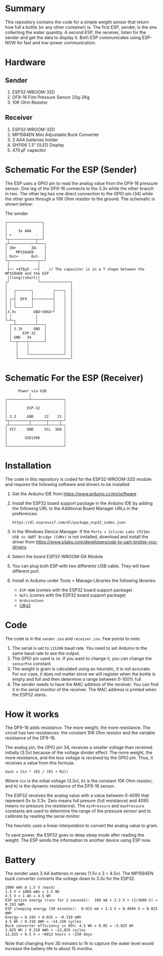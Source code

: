 # Summary
This repository contains the code for a simple weight sensor that return how full a bottle (or any other container) is. The first ESP, sender, is the one collecting the water quantity. A second ESP, the receiver, listen for the sender and get the data to display it. Both ESP communicates using ESP-NOW for fast and low-power communication.

# Hardware

## Sender
1. ESP32-WROOM-32D
1. DF9-16 Film Pressure Sensor 20g-2Kg 
1. 10K Ohm Resistor

## Receiver
1. ESP32-WROOM-32D
1. MP1584EN Mini Adjustable Buck Converter
1. 3 AAA batteries holder
1. SH1106 1.3" OLED Display
1. 470 µF capacitor

# Schematic For the ESP (Sender)

The ESP uses a GPIO pin to read the analog value from the DF9-16 pressure sensor. One leg of the DF9-16 connects to the 3.3v while the other branch in two. The other leg has one direct connection to the GPIO pin (34) while the other goes through a 10K Ohm resistor to the ground. The schematic is shown below:

The sender 

```
┌────────────────┐
│                │
│     3x AAA     │
│ +           -  │
└┬────────────┬──┘
┌┴────────────┴───┐
│ IN+       IN-   │
│    MP1584EN     │
│ Out+      Out-  │
└┬─────────────┬──┘
 │             │
 ├── +470µF- ──┤    // The capacitor is in a T shape between the MP1584EN and the ESP
 │(long)(short)│
┌┘             └──────────────┐ 
│                             │
│   ┌───────┐         ┌────┐  │
│   │       │         │    │  │
│ ┌─┤  DF9  ├─────────┤    │  │
│ │ │       │         │    │  │
│ │ └───────┘         │    │  │
│3.3v        GND─10kΩ─┘    │  │
│ │           │            │  │
└─┴─┐         │            │  │
  ┌─┴─────────┴───┐        │  │
  │ 3.3V     GND  │        │  │
  │     ESP-32    │        │  │
  │ GND   34      │        │  │
  └──┬────┬───────┘        │  │
     │    │                │  │
     │    │                │  │
     │    └────────────────┘  │
     └────────────────────────┘
```

# Schematic For the ESP (Receiver)

```
      Power via USB
           │
┌──────────┴───────────────┐
│                          │
│         ESP-32           │
│                          │
│ 3.3     GND     22    21 │
└┬─────────┬───────┬─────┬─┘
┌┴─────────┴───────┴─────┴─┐
│ VCC     GND     SCL  SDA │
│                          │
│        SSD1306           │
│                          │
└──────────────────────────┘
```

# Installation

The code in this repository is coded for the ESP32-WROOM-32D module and requires the following software and drivers to be installed:

1. Get the Arduino IDE from https://www.arduino.cc/en/software
2. Install the ESP32 board support package in the Arduino IDE by adding the following URL to the Additional Board Manager URLs in the preferences:

    ```
    https://dl.espressif.com/dl/package_esp32_index.json
    ```
3. In the Windows Device Manager. If the `Ports > Silicon Labs CP210x USB to UART Bridge (COMx)` is not installed, download and install the driver from https://www.silabs.com/developers/usb-to-uart-bridge-vcp-drivers
4. Select the board ESP32-WROOM-DA Module
5. You can plug both ESP with two differents USB cable. They will have different port.
6. Install in Arduino under Tools > Manage Libraries the following libraries:
   - `ESP-NOW` (comes with the ESP32 board support package)
   - `WiFi` (comes with the ESP32 board support package)
   - `ArduinoJson`
   - [U8g2](https://github.com/olikraus/U8g2_Arduino)

# Code

The code is in the `sender.ino` and `receiver.ino`. Few points to note:

1. The serial is set to `115200` baud rate. You need to set Arduino to the same baud rate to see the output.
2. The GPIO pin used is `34`. If you want to change it, you can change the `sensorPin` constant.
3. The weight is gram is calculated using an heuristic, it is not accurate. For our case, it does not matter since we will register when the bottle is empty and full and then determine a range between 0-100% full.
4. The sender needs to have the MAC address of the receiver. You can find it in the serial monitor of the receiver. The MAC address is printed when the ESP32 starts.

# How it works

The DF9-16 adds resistance. The more weight, the more resistance. The circuit has two resistances: the constant 10K Ohm resistor and the variable resistance of the DF9-16. 

The analog pin, the GPIO pin 34, receives a smaller voltage than received initially (3.3v) because of the voltage divider effect. The more weight, the more resistance, and the less voltage is received by the GPIO pin. Thus, it receives a value from this formula:

```
Vout = Vin * (R2 / (R1 + R2))
```
Where `Vin` is the initial voltage (3.3v), `R1` is the constant 10K Ohm resistor, and `R2` is the dynamic resistance of the DF9-16 sensor.

The ESP32 receives the analog value with a value between 0-4095 that represent 0v to 3.3v. Zero means full presure (full resistance) and 4095 means no pressure (no resistance). The `minPressure` and `maxPressure` constants are used to determine the range of the pressure sensor and to calibrate by reading the serial minitor. 

The heuristic uses a linear interpolation to convert the analog value to gram.

To save power, the ESP32 goes to deep sleep mode after reading the weight. The ESP sends the information to another device using ESP now.

# Battery
The sender uses 3 AA batteries in series (1.5v x 3 = 4.5v). The MP1584EN buck converter converts the voltage down to 3.3v for the ESP32. 

```
1000 mAh @ 1.5 V (each)
1.5 V × 1000 mAh = 1.5 Wh
4.5 V × 1 Ah = 4.5 Wh
ESP active energy (runs for 2 seconds):  160 mA × 3.3 V × (2/3600 h) ≈ 0.293 mWh
ESP sleeping energy (30 minutes):  0.015 mA × 3.3 V × 0.4994 h ≈ 0.025 mWh
Energy = 0.293 + 0.025 = ~0.318 mWh
4.5 Wh / 0.318 mWh = ~14,150 cycles
Buck converter efficiency is 85%: 4.5 Wh × 0.85 = ~3.825 Wh
3.825 Wh / 0.318 mWh ≈ ~12,025 cycles
12,025 × 0.5 h = ~6012 hours = ~250 days
```

Note that changing from 30 minutes to 1h to capture the water level would increase the battery life to about 15 months.